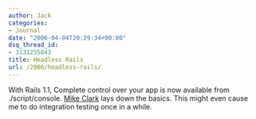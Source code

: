 ```yaml
---
author: Jack
categories:
- Journal
date: "2006-04-04T20:29:34+00:00"
dsq_thread_id:
- 3131255843
title: Headless Rails
url: /2006/headless-rails/
---
```


With Rails 1.1, Complete control over your app is now available from ./script/console. [Mike Clark][1] lays down the basics. This might even cause me to do integration testing once in a while. 

[1]: <http://clarkware.com/cgi/blosxom/2006/04/04#HeadlessApp>